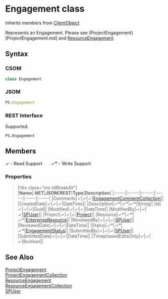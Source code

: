 [comment]: # (Name:Engagement)
[comment]: # (Name:Microsoft.ProjectServer.Engagement)
[comment]: # (Type:class)
[comment]: # (Status:Verified)

# <a name="name"></a>Engagement class

inherits members from [ClientObject](https://msdn.microsoft.com/en-us/library/microsoft.sharepoint.client.clientobject.aspx)<br/>

<a name="description"></a>Represents an Engagement.  Please see (ProjectEngagement)[ProjectEngagement.md] and [ResourceEngagement](ResourceEngagement.md).

## <a name="syntax"></a>Syntax

### CSOM

```cs
class Engagement 
```
### JSOM

```javascript
PS.Engagement
```
### REST Interface

Supported.

```
PS.Engagement

```

## <a name="members"></a>Members


&#x2713; - Read Support &nbsp;&nbsp;&nbsp;&nbsp;&nbsp;&nbsp;&#x2713;&#x02B7; - Write Support

### <a name="properties"></a>Properties
> [!div class="mx-tdBreakAll"]
|**Name**|**.NET**|**JSOM**|**REST**|**Type**|**Description**|
|:-----|:-----:|:-----:|:-----:|:-----|:-----|
|<a name="Comments"></a>Comments|&#x2713;|&#x2713;|&#x2713;|[EngagementCommentCollection](EngagementCommentCollection.md)||
|<a name="CreatedDate"></a>CreatedDate|&#x2713;|&#x2713;|&#x2713;|DateTime||
|<a name="Description"></a>Description|&#x2713;&#x02B7;|&#x2713;&#x02B7;|&#x2713;&#x02B7;|String||
|<a name="Id"></a>Id|&#x2713;|&#x2713;|&#x2713;|Guid||
|<a name="Modified"></a>Modified|&#x2713;|&#x2713;|&#x2713;|DateTime||
|<a name="ModifiedBy"></a>ModifiedBy|&#x2713;|&#x2713;|&#x2713;|[SPUser](https://msdn.microsoft.com/en-us/library/microsoft.sharepoint.spuser.aspx)||
|<a name="Project"></a>Project|&#x2713;|&#x2713;|&#x2713;|[Project](Project.md)||
|<a name="Resource"></a>Resource|&#x2713;&#x02B7;|&#x2713;&#x02B7;|&#x2713;&#x02B7;|[EnterpriseResource](EnterpriseResource.md)||
|<a name="ReviewedBy"></a>ReviewedBy|&#x2713;|&#x2713;|&#x2713;|[SPUser](https://msdn.microsoft.com/en-us/library/microsoft.sharepoint.spuser.aspx)||
|<a name="ReviewedDate"></a>ReviewedDate|&#x2713;|&#x2713;|&#x2713;|DateTime||
|<a name="Status"></a>Status|&#x2713;&#x02B7;|&#x2713;&#x02B7;|&#x2713;&#x02B7;|[EngagementStatus](EngagementStatus.md)||
|<a name="SubmittedBy"></a>SubmittedBy|&#x2713;|&#x2713;|&#x2713;|[SPUser](https://msdn.microsoft.com/en-us/library/microsoft.sharepoint.spuser.aspx)||
|<a name="SubmittedDate"></a>SubmittedDate|&#x2713;|&#x2713;|&#x2713;|DateTime||
|<a name="TimephasedEditsOnly"></a>TimephasedEditsOnly|&#x2713;|&#x2713;|&#x2713;|Boolean||

## <a name="seeAlso"></a>See Also

[ProjectEngagement](ProjectEngagement.md)<br/>
[ProjectEngagementCollection](ProjectEngagementCollection.md)<br/>
[ResourceEngagement](ResourceEngagement.md)<br/>
[ResourceEngagementCollection](ResourceEngagementCollection.md)<br/>
[SPUser](https://msdn.microsoft.com/library/microsoft.sharepoint.spuser.aspx)<br/>
